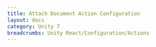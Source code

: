 ```yaml
---
title: Attach Document Action Configuration
layout: docs
category: Unity 7
breadcrumbs: Unity React/Configuration/Actions
---
```

